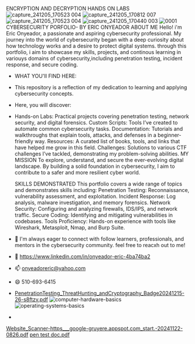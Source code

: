 ENCRYPTION AND DECRYPTION HANDS ON LABS 
![capture_241205_170523 004](https://github.com/user-attachments/assets/b6319120-a937-4966-b41e-892ea494b8b7)
![capture_241205_170812 007](https://github.com/user-attachments/assets/ad211e9e-c9db-4dbb-a5b3-9f659b454db5)
![capture_241205_170523 004](https://github.com/user-attachments/assets/8cf35373-cd73-4214-9457-a1dcc2218cbd)
![capture_241205_170440 003](https://github.com/user-attachments/assets/3a09b9d9-8859-4c4e-9dab-b6c67c6ae813)
![0001](https://github.com/user-attachments/assets/92fa5951-bacf-408f-861c-03c6808bc670)
CYBERSECURITY PORFOLIO- BY
ERIC ONYEADOR
ABOUT ME
Hello! i'm Eric Onyeador, a passionate and aspiring cybersecurity professional. My journey into the world of cybersecurity began with a deep curiosity about how technology works and 
a desire to protect digital systems. through this portfolio, i aim to showcase my skills, projects, and continous learning in variouys domains of cybersecurity,including penetration testing,
incident response, and secure coding.

- WHAT YOU'II FIND HERE:
- This repository is a reflection of my dedication to learning and applying cybersecurity concepts.
- Here, you will discover:
- Hands-on Labs: Practical projects covering penetration testing, network security, and digital forensics.
Custom Scripts: Tools I’ve created to automate common cybersecurity tasks.
Documentation: Tutorials and walkthroughs that explain tools, attacks, and defenses in a beginner-friendly way.
Resources: A curated list of books, tools, and links that have helped me grow in this field.
Challenges: Solutions to various CTF challenges I’ve tackled, demonstrating my problem-solving abilities.
  MY MISSION
To explore, understand, and secure the ever-evolving digital landscape. By building a solid foundation in cybersecurity, I aim to contribute to a safer and more resilient cyber world.

  SKILLS DEMONSTRATED 
This portfolio covers a wide range of topics and demonstrates skills including:
Penetration Testing: Reconnaissance, vulnerability assessment, and exploitation.
Incident Response: Log analysis, malware investigation, and memory forensics.
Network Security: Configuring and analyzing firewalls, IDS/IPS, and network traffic.
Secure Coding: Identifying and mitigating vulnerabilities in codebases.
Tools Proficiency: Hands-on experience with tools like Wireshark, Metasploit, Nmap, and Burp Suite.

- 🌱 I'm always eager to connect with follow learners, professionals, and mentors in the cybersecurity community. feel free to reacxh out to me! 
- 💞️ https://www.linkedin.com/in/onyeador-eric-4ba74ba2
- 📫 onyeadoreric@yahoo.com
- 😄 510-693-6415
- [PenetrationTesting_ThreatHunting_andCryptography_Badge20241215-26-s8ftzv.pdf](https://github.com/user-attachments/files/18138595/PenetrationTesting_ThreatHunting_andCryptography_Badge20241215-26-s8ftzv.pdf)
![computer-hardware-basics](https://github.com/user-attachments/assets/dbc0b9d1-1bc8-44f5-96bd-cca6e9a8b6d9)
![operating-systems-basics](https://github.com/user-attachments/assets/c290c5ea-3dcf-42f2-914a-35da637465fc)

- 
[Website_Scanner-https___google-gruyere.appspot.com_start.-20241122-0826.pdf](https://github.com/user-attachments/files/17928862/Website_Scanner-https___google-gruyere.appspot.com_start.-20241122-0826.pdf)
[pen test doc.pdf](https://github.com/user-attachments/files/17928853/pen.test.doc.pdf)


